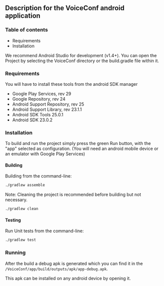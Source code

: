 ## Description for the VoiceConf android application 
### Table of contents
* Requirements
* Installation

We recommend Android Studio for development (v1.4+).
You can open the Project by selecting the VoiceConf directory or the build.gradle file within it.

### Requirements
You will have to install these tools from the android SDK manager
- Google Play Services, rev 29 
- Google Repository, rev 24
- Android Support Repository, rev 25
- Android Support Library, rev 23.1.1
- Android SDK Tools 25.0.1
- Android SDK 23.0.2

### Installation
To build and run the project simply press the green Run button, with the "app" selected as configuration. (You will need an android mobile device or an emulator with Google Play Services)

#### Building

Building from the command-line:

``` bash
./gradlew assemble
```

Note: Cleaning the project is recommended before building but not necessary.

``` bash
./gradlew clean
```
#### Testing

Run Unit tests from the command-line:

``` bash
./gradlew test
```

### Running
After the build a debug apk is generated which you can find it in the ```/VoiceConf/app/build/outputs/apk/app-debug.apk```.

This apk can be installed on any android device by opening it.
